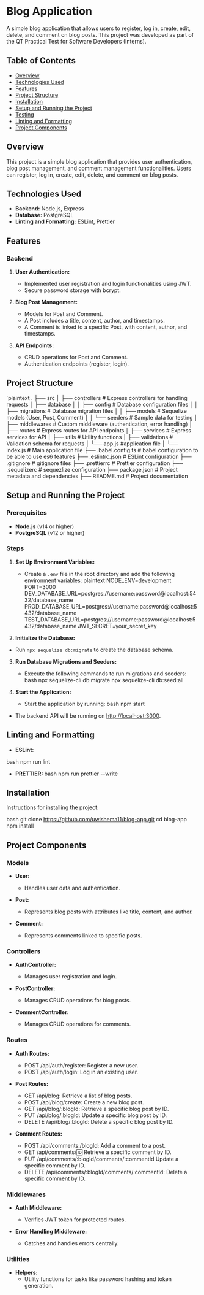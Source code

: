 # Blog Application

A simple blog application that allows users to register, log in, create, edit, delete, and comment on blog posts. This project was developed as part of the QT Practical Test for Software Developers (Interns).

## Table of Contents

- [Overview](#overview)
- [Technologies Used](#technologies-used)
- [Features](#features)
- [Project Structure](#project-structure)
- [Installation](#installation)
- [Setup and Running the Project](#setup-and-running-the-project)
- [Testing](#testing)
- [Linting and Formatting](#linting-and-formatting)
- [Project Components](#project-components)


## Overview

This project is a simple blog application that provides user authentication, blog post management, and comment management functionalities. Users can register, log in, create, edit, delete, and comment on blog posts.

## Technologies Used

- **Backend:** Node.js, Express
- **Database:** PostgreSQL
- **Linting and Formatting:** ESLint, Prettier

## Features

### Backend

1. **User Authentication:**

   - Implemented user registration and login functionalities using JWT.
   - Secure password storage with bcrypt.

2. **Blog Post Management:**

   - Models for Post and Comment.
   - A Post includes a title, content, author, and timestamps.
   - A Comment is linked to a specific Post, with content, author, and timestamps.

3. **API Endpoints:**
   - CRUD operations for Post and Comment.
   - Authentication endpoints (register, login).

## Project Structure

`plaintext
.
├── src
│   ├── controllers      # Express controllers for handling requests
│   ├── database
│   │   ├── config       # Database configuration files
│   │   ├── migrations   # Database migration files
│   │   ├── models       # Sequelize models (User, Post, Comment)
│   │   └── seeders      # Sample data for testing
│   ├── middlewares      # Custom middleware (authentication, error handling)
│   ├── routes           # Express routes for API endpoints
│   ├── services         # Express services for API 
│   ├── utils            # Utility functions
│   ├── validations      # Validation schema for requests
│   └── app.js           #application file
│   └── index.js         # Main application file
├── .babel.config.ts     # babel configuration to be able to use es6 features
├── .eslintrc.json       # ESLint configuration
├── .gitignore           # gitignore files
├── .prettierrc          # Prettier configuration
├── .sequelizerc         # sequezlize configuration
├── package.json         # Project metadata and dependencies
├── README.md            # Project documentation

## Setup and Running the Project

### Prerequisites

- **Node.js** (v14 or higher)
- **PostgreSQL** (v12 or higher)

### Steps

1. **Set Up Environment Variables:**
   - Create a `.env` file in the root directory and add the following environment variables:
plaintext
     NODE_ENV=development
     PORT=3000
     DEV_DATABASE_URL=postgres://username:password@localhost:5432/database_name
     PROD_DATABASE_URL=postgres://username:password@localhost:5432/database_name
     TEST_DATABASE_URL=postgres://username:password@localhost:5432/database_name
     JWT_SECRET=your_secret_key
     
2. **Initialize the Database:**
- Run `npx sequelize db:migrate` to create the database schema.
     
3. **Run Database Migrations and Seeders:**
   - Execute the following commands to run migrations and seeders:
bash
     npx sequelize-cli db:migrate
     npx sequelize-cli db:seed:all
     
4. **Start the Application:**
   - Start the application by running:
bash
     npm start
     
- The backend API will be running on [http://localhost:3000](http://localhost:3000).


## Linting and Formatting

- **ESLint:**
  
bash
  npm run lint
- **PRETTIER:**
bash
  npm run prettier --write

## Installation

Instructions for installing the project:

bash
git clone https://github.com/uwishema11/blog-app.git
cd blog-app
npm install

## Project Components

### Models

- **User:** 
  - Handles user data and authentication.

- **Post:** 
  - Represents blog posts with attributes like title, content, and author.

- **Comment:** 
  - Represents comments linked to specific posts.

### Controllers

- **AuthController:** 
  - Manages user registration and login.

- **PostController:** 
  - Manages CRUD operations for blog posts.

- **CommentController:** 
  - Manages CRUD operations for comments.

### Routes

- **Auth Routes:**
  - POST /api/auth/register: Register a new user.
  - POST /api/auth/login: Log in an existing user.

- **Post Routes:**
  - GET /api/blog: Retrieve a list of blog posts.
  - POST /api/blog/create: Create a new blog post.
  - GET /api/blog/:blogId: Retrieve a specific blog post by ID.
  - PUT /api/blog/:blogId: Update a specific blog post by ID.
  - DELETE /api/blog/:blogId: Delete a specific blog post by ID.

- **Comment Routes:**
  - POST /api/comments:/blogId: Add a comment to a post.
  - GET /api/comments/:id: Retrieve a specific comment by ID.
  - PUT /api/comments/:blogId/comments/:commentId Update a specific comment by ID.
  - DELETE /api/comments/:blogId/comments/:commentId: Delete a specific comment by ID.

### Middlewares

- **Auth Middleware:** 
  - Verifies JWT token for protected routes.

- **Error Handling Middleware:** 
  - Catches and handles errors centrally.

### Utilities

- **Helpers:** 
  - Utility functions for tasks like password hashing and token generation.


